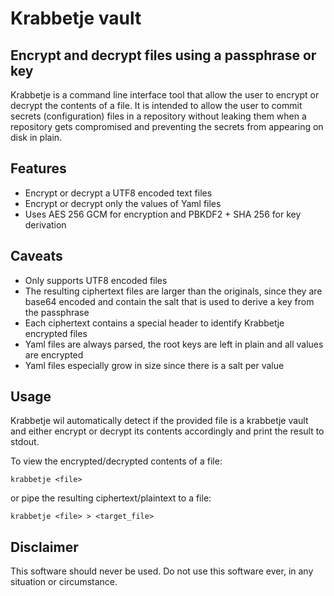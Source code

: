# Krabbetje vault

## Encrypt and decrypt files using a passphrase or key

Krabbetje is a command line interface tool that allow the user to
encrypt or decrypt the contents of a file. It is intended to allow the user to
commit secrets (configuration) files in a repository without leaking them
when a repository gets compromised and preventing the secrets from appearing
on disk in plain.

## Features

- Encrypt or decrypt a UTF8 encoded text files
- Encrypt or decrypt only the values of Yaml files
- Uses AES 256 GCM for encryption and PBKDF2 + SHA 256 for key derivation

## Caveats

- Only supports UTF8 encoded files
- The resulting ciphertext files are larger than the originals, since they
are base64 encoded and contain the salt that is used to derive a key from the
passphrase
- Each ciphertext contains a special header to identify Krabbetje encrypted
files
- Yaml files are always parsed, the root keys are left in plain and all values
are encrypted
- Yaml files especially grow in size since there is a salt per value

## Usage

Krabbetje wil automatically detect if the provided file is a krabbetje vault
and either encrypt or decrypt its contents accordingly and print the result to
stdout.

To view the encrypted/decrypted contents of a file:

```
krabbetje <file>
```

or pipe the resulting ciphertext/plaintext to a file:

```
krabbetje <file> > <target_file>
```

## Disclaimer

This software should never be used. Do not use this software ever, in any
situation or circumstance.
